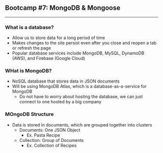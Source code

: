 ## Bootcamp #7: MongoDB & Mongoose
---
### What is a database?
- Allow us to store data for a long period of time
- Makes changes to the site persist even after you close and reopen a tab or refresh the page
- Popular database services include MongoDB, MySQL, DynamoDB (AWS), and Firebase (Google Cloud)
### WHat is MongoDB?
- NoSQL database that stores data in JSON documents
- Will be using MongoDB Atlas, which is a database-as-a-service for MongoDB
    - Do not have to worry about hosting the database, we can just connect to one hosted by a big company
### MOngoDB Structure
- Data is stored in documents, which are grouped together into clusters
    - Documents: One JSON Object
        - Ex. Pasta Recipe
    - Collection: Group of Documents
        - Ex. Collection of Recipes